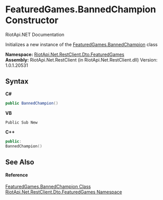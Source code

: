 # FeaturedGames.BannedChampion Constructor 
RiotApi.NET Documentation 

Initializes a new instance of the <a href="0511b4bf-b22f-919d-4252-e4cf9ca7d2a3">FeaturedGames.BannedChampion</a> class

**Namespace:**&nbsp;<a href="3e2b828e-de06-ca7f-5a82-548a331b47bc">RiotApi.Net.RestClient.Dto.FeaturedGames</a><br />**Assembly:**&nbsp;RiotApi.Net.RestClient (in RiotApi.Net.RestClient.dll) Version: 1.0.1.20531

## Syntax

**C#**<br />
``` C#
public BannedChampion()
```

**VB**<br />
``` VB
Public Sub New
```

**C++**<br />
``` C++
public:
BannedChampion()
```


## See Also


#### Reference
<a href="0511b4bf-b22f-919d-4252-e4cf9ca7d2a3">FeaturedGames.BannedChampion Class</a><br /><a href="3e2b828e-de06-ca7f-5a82-548a331b47bc">RiotApi.Net.RestClient.Dto.FeaturedGames Namespace</a><br />